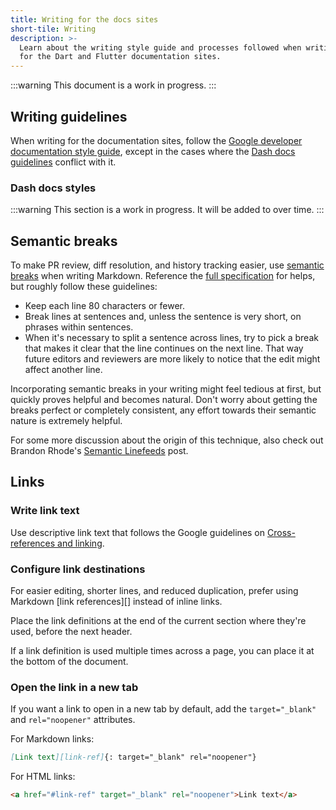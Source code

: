 ```yaml
---
title: Writing for the docs sites
short-tile: Writing
description: >-
  Learn about the writing style guide and processes followed when writing
  for the Dart and Flutter documentation sites.
---
```


:::warning
This document is a work in progress.
:::

## Writing guidelines

When writing for the documentation sites,
follow the [Google developer documentation style guide][],
except in the cases where the [Dash docs guidelines][] conflict with it.

[Google developer documentation style guide]: https://developers.google.com/style
[Dash docs guidelines]: #dash-docs-styles

### Dash docs styles

:::warning
This section is a work in progress.
It will be added to over time.
:::

## Semantic breaks

To make PR review, diff resolution, and history tracking easier,
use [semantic breaks][] when writing Markdown.
Reference the [full specification][sembr-spec] for helps,
but roughly follow these guidelines:

- Keep each line 80 characters or fewer.
- Break lines at sentences and, unless the sentence is very short,
  on phrases within sentences.
- When it's necessary to split a sentence across lines,
  try to pick a break that makes it clear that
  the line continues on the next line.
  That way future editors and reviewers are more likely to
  notice that the edit might affect another line.

Incorporating semantic breaks in your writing might feel tedious at first,
but quickly proves helpful and becomes natural.
Don't worry about getting the breaks perfect or completely consistent,
any effort towards their semantic nature is extremely helpful.

For some more discussion about the origin of this technique,
also check out Brandon Rhode's [Semantic Linefeeds][] post.

[semantic breaks]: https://sembr.org/
[sembr-spec]: https://sembr.org/#:~:text=seen%20by%20readers.-,Semantic%20Line%20Breaks%20Specification,-(SemBr)
[Semantic Linefeeds]: https://rhodesmill.org/brandon/2012/one-sentence-per-line/

## Links

### Write link text

Use descriptive link text that follows the
Google guidelines on [Cross-references and linking][].

[Cross-references and linking]: https://developers.google.com/style/cross-references

### Configure link destinations

For easier editing, shorter lines, and reduced duplication,
prefer using Markdown [link references][] instead of inline links.

Place the link definitions at the end of the
current section where they're used, before the next header.

If a link definition is used multiple times across a page,
you can place it at the bottom of the document.

### Open the link in a new tab

If you want a link to open in a new tab by default,
add the `target="_blank"` and `rel="noopener"` attributes.

For Markdown links:

```md
[Link text][link-ref]{: target="_blank" rel="noopener"}
```

For HTML links:

```html
<a href="#link-ref" target="_blank" rel="noopener">Link text</a>
```
